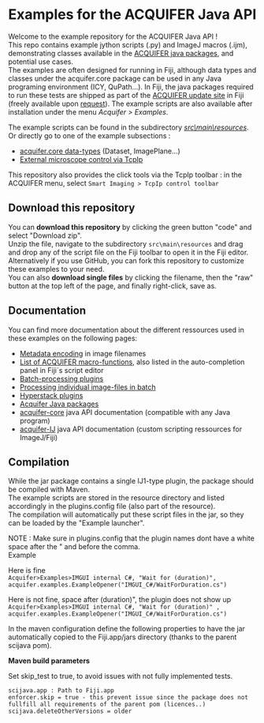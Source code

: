 # Examples for the ACQUIFER Java API  
Welcome to the example repository for the ACQUIFER Java API !  
This repo contains example jython scripts (.py) and ImageJ macros (.ijm), demonstrating classes available in the [ACQUIFER java packages](https://www.acquifer.de/resources/acquifer-java-packages/), and potential use cases.  
The examples are often designed for running in Fiji, although data types and classes under the acquifer.core package can be used in any Java programing environment (ICY, QuPath...). 
In Fiji, the java packages required to run these tests are shipped as part of the [ACQUIFER update site](https://www.acquifer.de/resources/acquifer-fiji-utilities/) in Fiji (freely available upon [request](https://www.acquifer.de/resources/acquifer-fiji-utilities/activate-update-site/)). The example scripts are also available after installation under the menu *Acquifer > Examples*.  

The example scripts can be found in the subdirectory [*src\main\resources*](https://github.com/acquifer/acquifer-IJ-examples/tree/main/src/main/resources).
Or directly go to one of the example subsections : 
- [acquifer.core data-types](https://github.com/acquifer/acquifer-IJ-examples/tree/main/src/main/resources/jython/Data-structure) (Dataset, ImagePlane...)
- [External microscope control via TcpIp](https://github.com/acquifer/acquifer-IJ-examples/tree/main/src/main/resources/jython/TcpIp)

This repository also provides the click tools via the TcpIp toolbar : in the ACQUIFER menu, select `Smart Imaging > TcpIp control toolbar`

## Download this repository
You can __download this repository__ by clicking the green button "code" and select "Download zip".  
Unzip the file, navigate to the subdirectory `src\main\resources` and drag and drop any of the script file on the Fiji toolbar to open it in the Fiji editor.  
Alternatively if you use GitHub, you can fork this repository to customize these examples to your need.  
You can also __download single files__ by clicking the filename, then the "raw" button at the top left of the page, and finally right-click, save as.  

## Documentation
You can find more documentation about the different ressources used in these examples on the following pages:
- [Metadata encoding](https://www.acquifer.de/metadata/) in image filenames
- [List of ACQUIFER macro-functions](https://acquifer.github.io/acquifer-IJ/acquifer/ij/MacroFunction.html), also listed in the auto-completion panel in Fiji´s script editor
- [Batch-processing plugins](https://www.acquifer.de/fiji-batch-plugins/)
- [Processing individual image-files in batch](https://www.acquifer.de/batch-files/)
- [Hyperstack plugins](https://www.acquifer.de/hyperstack-fiji-plugins/)
- [Acquifer Java packages](https://www.acquifer.de/resources/acquifer-java-packages/)
- [acquifer-core](https://acquifer.github.io/acquifer-core/) java API documentation (compatible with any Java program)
- [acquifer-IJ](https://acquifer.github.io/acquifer-IJ/) java API documentation (custom scripting ressources for ImageJ/Fiji) 


## Compilation  
While the jar package contains a single IJ1-type plugin, the package should be compiled with Maven.  
The example scripts are stored in the resource directory and listed accordingly in the plugins.config file (also part of the resource).  
The compilation will automatically put these script files in the jar, so they can be loaded by the "Example launcher".  

NOTE : Make sure in plugins.config that the plugin names dont have a white space after the " and before the comma.  
Example

Here is fine  
`Acquifer>Examples>IMGUI internal C#, "Wait for (duration)",        acquifer.examples.ExampleOpener("IMGUI_C#/WaitForDuration.cs")`

Here is not fine, space after (duration)", the plugin does not show up  
`Acquifer>Examples>IMGUI internal C#, "Wait for (duration)" ,        acquifer.examples.ExampleOpener("IMGUI_C#/WaitForDuration.cs")`

In the maven configuration define the following properties to have the jar automatically copied to the Fiji.app/jars directory (thanks to the parent scijava pom).  

__Maven build parameters__
   
Set skip_test to true, to avoid issues with not fully implemented tests.

```
scijava.app : Path to Fiji.app  
enforcer.skip = true - this prevent issue since the package does not fullfill all requirements of the parent pom (licences..)  
scijava.deleteOtherVersions = older  
```
